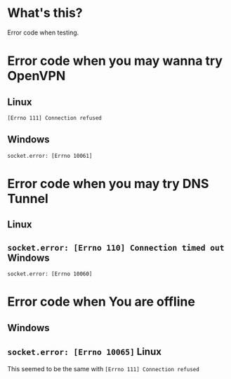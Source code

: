 What's this?
====
Error code when testing.

Error code when you may wanna try OpenVPN
====
Linux
-----
`[Errno 111] Connection refused`

Windows
-----
`socket.error: [Errno 10061]`

Error code when you may try DNS Tunnel
====
Linux
-----
`socket.error: [Errno 110] Connection timed out`
Windows 
----- 
`socket.error: [Errno 10060]`

Error code when You are offline
=====
Windows
-----
`socket.error: [Errno 10065]`
Linux
-----
This seemed to be the same with `[Errno 111] Connection refused`